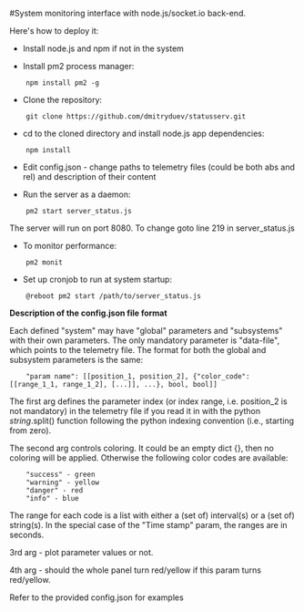 #System monitoring interface with node.js/socket.io back-end.

Here's how to deploy it:

- Install node.js and npm if not in the system

- Install pm2 process manager:

```
	npm install pm2 -g
```

- Clone the repository:

```
	git clone https://github.com/dmitryduev/statusserv.git
```

- cd to the cloned directory and install node.js app dependencies:

```
	npm install
```

- Edit config.json - change paths to telemetry files (could be both abs and rel) and description of their content

- Run the server as a daemon:

```
	pm2 start server_status.js
```

The server will run on port 8080. To change goto line 219 in server_status.js

- To monitor performance:

```
	pm2 monit
```

- Set up cronjob to run at system startup:

```
    @reboot pm2 start /path/to/server_status.js
```

**Description of the config.json file format**

Each defined "system" may have "global" parameters and "subsystems" with their own parameters. 
The only mandatory parameter is "data-file", which points to the telemetry file. 
The format for both the global and subsystem parameters is the same:

```
    "param name": [[position_1, position_2], {"color_code": [[range_1_1, range_1_2], [...]], ...}, bool, bool]]
```

The first arg defines the parameter index (or index range, i.e. 
position_2 is not mandatory) in the telemetry file if you read 
it in with the python _string_.split() function following the python 
indexing convention (i.e., starting from zero).

The second arg controls coloring. It could be an empty dict {}, then no coloring will be applied. 
Otherwise the following color codes are available:
```
    "success" - green
    "warning" - yellow
    "danger" - red
    "info" - blue
```
The range for each code is a list with either a (set of) interval(s) 
or a (set of) string(s). In the special case of the "Time stamp" param, 
the ranges are in seconds.

3rd arg - plot parameter values or not.

4th arg - should the whole panel turn red/yellow if this param turns red/yellow.


Refer to the provided config.json for examples